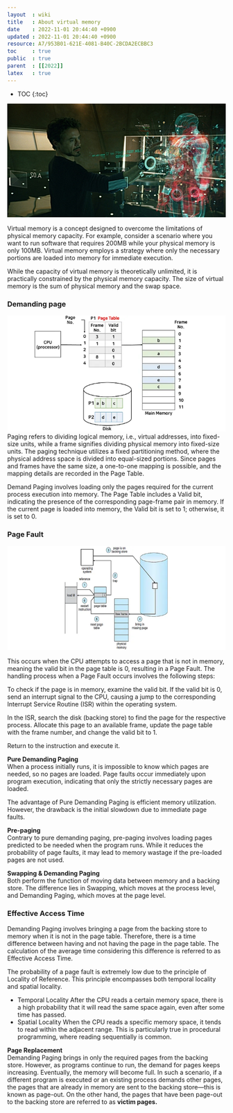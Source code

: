 ```yaml
---
layout  : wiki
title   : About virtual memory
date    : 2022-11-01 20:44:40 +0900
updated : 2022-11-01 20:44:40 +0900
resource: A7/953B01-621E-4081-B40C-2BCDA2ECBBC3
toc     : true
public  : true
parent  : [[2022]]
latex   : true
---
```

* TOC
  {:toc}

![img.png](../../resource/img/cs/virtual_memory.png)

Virtual memory is a concept designed to overcome the limitations of physical memory capacity. For example, 
consider a scenario where you want to run software that requires 200MB while your physical memory is only 100MB. 
Virtual memory employs a strategy where only the necessary portions are loaded into memory for immediate execution. 

While the capacity of virtual memory is theoretically unlimited, it is practically constrained by the physical memory 
capacity. The size of virtual memory is the sum of physical memory and the swap space.

### **Demanding page**
![img_1.png](../../resource/img/cs/demanding_page.png)
Paging refers to dividing logical memory, i.e., virtual addresses, into fixed-size units, while a frame signifies 
dividing physical memory into fixed-size units. The paging technique utilizes a fixed partitioning method, where the 
physical address space is divided into equal-sized portions. Since pages and frames have the same size, 
a one-to-one mapping is possible, and the mapping details are recorded in the Page Table.

Demand Paging involves loading only the pages required for the current process execution into memory. 
The Page Table includes a Valid bit, indicating the presence of the corresponding page-frame pair in memory. 
If the current page is loaded into memory, the Valid bit is set to 1; otherwise, it is set to 0.

### **Page Fault**
![img.png](../../resource/img/cs/page_fault.png)

This occurs when the CPU attempts to access a page that is not in memory, meaning the valid bit in the page table is 0, 
resulting in a Page Fault. The handling process when a Page Fault occurs involves the following steps:

To check if the page is in memory, examine the valid bit. If the valid bit is 0, send an interrupt signal to the CPU, 
causing a jump to the corresponding Interrupt Service Routine (ISR) within the operating system.

In the ISR, search the disk (backing store) to find the page for the respective process. Allocate this page to an 
available frame, update the page table with the frame number, and change the valid bit to 1.

Return to the instruction and execute it.

**Pure Demanding Paging**  
When a process initially runs, it is impossible to know which pages are needed, so no pages are loaded. Page faults occur 
immediately upon program execution, indicating that only the strictly necessary pages are loaded.

The advantage of Pure Demanding Paging is efficient memory utilization. However, the drawback is the initial slowdown 
due to immediate page faults.

**Pre-paging**  
Contrary to pure demanding paging, pre-paging involves loading pages predicted to be needed when the program runs. 
While it reduces the probability of page faults, it may lead to memory wastage if the pre-loaded pages are not used.

**Swapping & Demanding Paging**  
Both perform the function of moving data between memory and a backing store. The difference lies in Swapping, 
which moves at the process level, and Demanding Paging, which moves at the page level.

### **Effective Access Time**
Demanding Paging involves bringing a page from the backing store to memory when it is not in the page table.
Therefore, there is a time difference between having and not having the page in the page table. 
The calculation of the average time considering this difference is referred to as Effective Access Time.


The probability of a page fault is extremely low due to the principle of Locality of Reference. 
This principle encompasses both temporal locality and spatial locality.

- Temporal Locality 
After the CPU reads a certain memory space, there is a high probability that it will read the same space again, even after some time has passed.
- Spatial Locality 
When the CPU reads a specific memory space, it tends to read within the adjacent range. This is particularly true in procedural programming, where reading sequentially is common.

**Page Replacement**  
Demanding Paging brings in only the required pages from the backing store. However, as programs continue to run, the 
demand for pages keeps increasing. Eventually, the memory will become full. In such a scenario, if a different program 
is executed or an existing process demands other pages, the pages that are already in memory are sent to the backing 
store—this is known as page-out. On the other hand, the pages that have been page-out to the backing store are referred 
to as **victim pages.**
